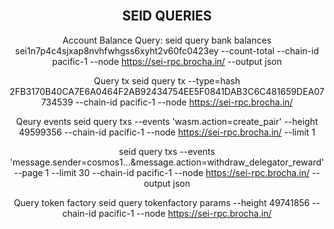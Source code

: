 <div align="center">
  <div>&nbsp;</div>

## SEID QUERIES

Account Balance Query:
seid query bank balances sei1n7p4c4sjxap8nvhfwhgss6xyht2v60fc0423ey --count-total --chain-id pacific-1 --node https://sei-rpc.brocha.in/ --output json

Query tx
seid query tx --type=hash 2FB3170B40CA7E6A0464F2AB92434754EE5F0841DAB3C6C481659DEA07734539 --chain-id pacific-1 --node https://sei-rpc.brocha.in/

Qeury events
seid query txs --events 'wasm.action=create_pair' --height 49599356 --chain-id pacific-1 --node https://sei-rpc.brocha.in/ --limit 1

seid query txs --events 'message.sender=cosmos1...&message.action=withdraw_delegator_reward' --page 1 --limit 30 --chain-id pacific-1 --node https://sei-rpc.brocha.in/ --output json

Query token factory
seid query tokenfactory params --height 49741856 --chain-id pacific-1 --node https://sei-rpc.brocha.in/

</div>
